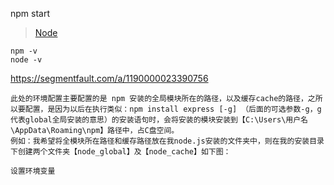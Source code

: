 npm start
> [Node](https://nodejs.org/en/download/)
   
    npm -v
    node -v 
https://segmentfault.com/a/1190000023390756

    此处的环境配置主要配置的是 npm 安装的全局模块所在的路径，以及缓存cache的路径，之所以要配置，是因为以后在执行类似：npm install express [-g] （后面的可选参数-g，g代表global全局安装的意思）的安装语句时，会将安装的模块安装到【C:\Users\用户名\AppData\Roaming\npm】路径中，占C盘空间。
    例如：我希望将全模块所在路径和缓存路径放在我node.js安装的文件夹中，则在我的安装目录下创建两个文件夹【node_global】及【node_cache】如下图：

    设置环境变量 